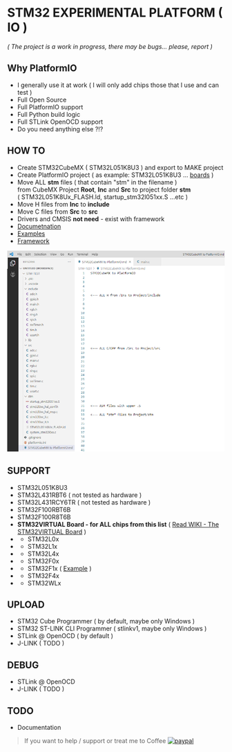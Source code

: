 #  STM32 EXPERIMENTAL PLATFORM ( IO )

_( The project is a work in progress, there may be bugs... please, report )_

## Why PlatformIO
* I generally use it at work ( I will only add chips those that I use and can test )
* Full Open Source
* Full PlatformIO support
* Full Python build logic
* Full STLink OpenOCD support
* Do you need anything else ?!?

## HOW TO
* Create STM32CubeMX ( STM32L051K8U3 ) and export to MAKE project
* Create PlatformIO project ( as example: STM32L051K8U3 ... [boards](https://github.com/Wiz-IO/wizio-stm/tree/main/boards) )
* Move ALL **stm** files ( that contain "stm" in the filename ) <br>from CubeMX Project **Root**, **Inc** and **Src** to project folder **stm** <br> ( STM32L051K8Ux_FLASH.ld, startup_stm32l051xx.S ...etc )
* Move H files from **Inc** to **include**
* Move C files from **Src** to **src**
* Drivers and CMSIS **not need** - exist with framework
* [Documetnation](https://github.com/Wiz-IO/wizio-stm/wiki/Documentation)
* [Examples](https://github.com/Wiz-IO/wizio-stm/tree/main/examples)
* [Framework](https://github.com/Wiz-IO/framework-wizio-stm)

![stm](https://raw.githubusercontent.com/Wiz-IO/LIB/master/STM/STM32CubeMX-PlatformIO.png)

## SUPPORT
* STM32L051K8U3 
* STM32L431RBT6 ( not tested as hardware )
* STM32L431RCY6TR ( not tested as hardware )
* STM32F100RBT6B
* STM32F100R8T6B
* **STM32VIRTUAL Board - for ALL chips from this list**  ( [Read WIKI - The STM32VIRTUAL Board](https://github.com/Wiz-IO/wizio-stm/wiki/The-STM32VIRTUAL--Board) )
* * STM32L0x
* * STM32L1x
* * STM32L4x
* * STM32F0x
* * STM32F1x ( [Example](https://github.com/Wiz-IO/wizio-stm/tree/main/examples/TEST-VIRTUAL) )
* * STM32F4x
* * STM32WLx

## UPLOAD
* STM32 Cube Programmer ( by default, maybe only Windows )
* STM32 ST-LINK CLI Programmer ( stlinkv1, maybe only Windows )
* STLink @ OpenOCD ( by default )
* J-LINK ( TODO )

## DEBUG
* STLink @ OpenOCD
* J-LINK ( TODO )

## TODO
* Documentation

>If you want to help / support or treat me to Coffee  [![paypal](https://www.paypalobjects.com/en_US/i/btn/btn_donate_SM.gif)](https://www.paypal.com/cgi-bin/webscr?cmd=_s-xclick&hosted_button_id=ESUP9LCZMZTD6)
